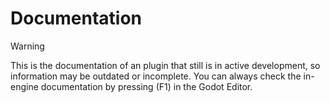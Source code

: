 # Documentation

> [!WARNING]  
> This is the documentation of an plugin that still is in active development, so information may be outdated or incomplete. You can always check the in-engine documentation by pressing (F1) in the Godot Editor.
